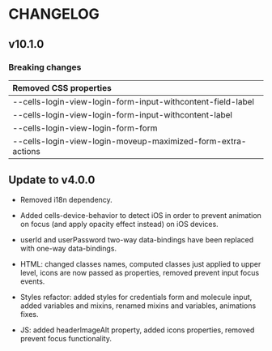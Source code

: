 # CHANGELOG

## v10.1.0

### Breaking changes

| Removed CSS properties |
|:-------------------|
| --cells-login-view-login-form-input-withcontent-field-label |
| --cells-login-view-login-form-input-withcontent-label |
| --cells-login-view-login-form-form |
| --cells-login-view-login-moveup-maximized-form-extra-actions |

## Update to v4.0.0

- Removed i18n dependency.

- Added cells-device-behavior to detect iOS in order to prevent animation on focus (and apply opacity effect instead) on iOS devices.

- userId and userPassword two-way data-bindings have been replaced with one-way data-bindings.

- HTML: changed classes names, computed classes just applied to upper level, icons are now passed as properties, removed prevent input focus events.

- Styles refactor: added styles for credentials form and molecule input, added variables and mixins, renamed mixins and variables, animations fixes.

- JS: added headerImageAlt property, added icons properties, removed prevent focus functionality.
